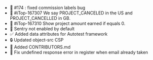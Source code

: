 - 🐛 #174 : fixed commission labels bug
- 🐛 #iTop-167307 We say PROJECT_CANCELED in the US and PROJECT_CANCELLED in GB.
- 🐛 #iTop-167310 Show project amount earned if equals 0.
- 🔧 Sentry not enabled by default
- ✅ Added data attributes for Autotest framework
- 🔒️ Updated object-src CSP
- 💬 Added CONTRIBUTORS.md
- 🐛 Fix undefined response error in register when email already taken